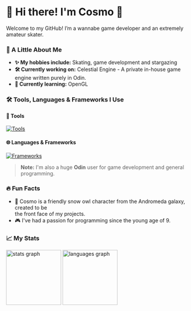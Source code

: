 # 👋 Hi there! I'm Cosmo 🦉

Welcome to my GitHub! I’m a wannabe game developer and an extremely amateur skater.

### 🌌 A Little About Me
- **✨ My hobbies include:** Skating, game development and stargazing
- **🛠️ Currently working on:** Celestial Engine - A private in-house game engine written purely in Odin.
- **🌱 Currently learning:** OpenGL

### 🛠️ Tools, Languages & Frameworks I Use
#### 🔨 Tools
[![Tools](https://skillicons.dev/icons?i=neovim,figma,powershell)](https://skillicons.dev)
#### 🌐 Languages & Frameworks
[![Frameworks](https://skillicons.dev/icons?i=gradle,java,kotlin)](https://skillicons.dev)<br>
> **Note:**
> I'm also a huge **Odin** user for game development and general programming.

### 🔥 Fun Facts
- 🦉 Cosmo is a friendly snow owl character from the Andromeda galaxy, created to be<br>the front face of my projects.
- 🎮 I've had a passion for programming since the young age of 9.

### 📈 My Stats
<div align="left">
  <img src="https://github-readme-stats.vercel.app/api?username=CosmoHoots&hide_title=true&hide_rank=true&show_icons=true&include_all_commits=true&count_private=true&disable_animations=true&theme=rose_pine&locale=en&hide_border=true&order=1" height="150" alt="stats graph"  />
  <img src="https://github-readme-stats.vercel.app/api/top-langs?username=CosmoHoots&locale=en&hide_title=false&layout=compact&card_width=320&langs_count=3&theme=rose_pine&hide_border=true&order=2" height="150" alt="languages graph"  />
</div>
